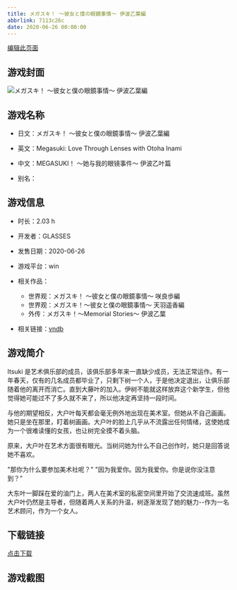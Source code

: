 ```yaml
---
title: メガスキ！ ～彼女と僕の眼鏡事情～ 伊波乙葉編
abbrlink: 7113c26c
date: 2020-06-26 00:00:00
---
```

[编辑此页面](https://github.com/ACG-3/ADV3-source/blob/main/source/_posts/%E3%83%A1%E3%82%AC%E3%82%B9%E3%82%AD%EF%BC%81%20%EF%BD%9E%E5%BD%BC%E5%A5%B3%E3%81%A8%E5%83%95%E3%81%AE%E7%9C%BC%E9%8F%A1%E4%BA%8B%E6%83%85%EF%BD%9E%20%E4%BC%8A%E6%B3%A2%E4%B9%99%E8%91%89%E7%B7%A8.md)

## 游戏封面

![メガスキ！ ～彼女と僕の眼鏡事情～ 伊波乙葉編](https://pan.timero.xyz/d/onedrive/img_lib_001/%E3%83%A1%E3%82%AC%E3%82%B9%E3%82%AD%EF%BC%81%20%EF%BD%9E%E5%BD%BC%E5%A5%B3%E3%81%A8%E5%83%95%E3%81%AE%E7%9C%BC%E9%8F%A1%E4%BA%8B%E6%83%85%EF%BD%9E%20%E4%BC%8A%E6%B3%A2%E4%B9%99%E8%91%89%E7%B7%A8_cover.avif)


## 游戏名称

- 日文：メガスキ！ ～彼女と僕の眼鏡事情～ 伊波乙葉編
- 英文：Megasuki: Love Through Lenses with Otoha Inami
- 中文：MEGASUKI！ 〜她与我的眼镜事件〜 伊波乙叶篇

- 别名：


## 游戏信息

- 时长：2.03 h
- 开发者：GLASSES
- 发售日期：2020-06-26
- 游戏平台：win
- 相关作品：
   - 世界观：メガスキ！ ～彼女と僕の眼鏡事情～ 咲良歩編
   - 世界观：メガスキ！〜彼女と僕の眼鏡事情〜 天羽遥香編
   - 外传：メガスキ！～Memorial Stories～ 伊波乙葉

- 相关链接：[vndb](https://vndb.org/v28261)


## 游戏简介

Itsuki 是艺术俱乐部的成员，该俱乐部多年来一直缺少成员，无法正常运作。有一年春天，仅有的几名成员都毕业了，只剩下树一个人，于是他决定退出，让俱乐部随着他的离开而消亡。直到大藤叶的加入。伊树不能就这样放弃这个新学生，但他觉得她可能过不了多久就不来了，所以他决定再坚持一段时间。

与他的期望相反，大户叶每天都会毫无例外地出现在美术室。但她从不自己画画。她只是坐在那里，盯着树画画。大户叶的脸上几乎从不流露出任何情绪，这使她成为一个很难读懂的女孩，也让树完全摸不着头脑。

原来，大户叶在艺术方面很有眼光。当树问她为什么不自己创作时，她只是回答说她不喜欢。

"那你为什么要参加美术社呢？"
"因为我爱你。因为我爱你。你是说你没注意到？"

大东叶一脚踩在爱的油门上，两人在美术室的私密空间里开始了交流速成班。虽然大户叶仍然是主导者，但随着两人关系的升温，树逐渐发现了她的魅力--作为一名艺术顾问，作为一个女人。



## 下载链接

[点击下载](https://pan.timero.xyz/onedrive/adv_lib_001/%E3%83%A1%E3%82%AC%E3%82%B9%E3%82%AD%EF%BC%81%20%EF%BD%9E%E5%BD%BC%E5%A5%B3%E3%81%A8%E5%83%95%E3%81%AE%E7%9C%BC%E9%8F%A1%E4%BA%8B%E6%83%85%EF%BD%9E%20%E4%BC%8A%E6%B3%A2%E4%B9%99%E8%91%89%E7%B7%A8)


## 游戏截图


